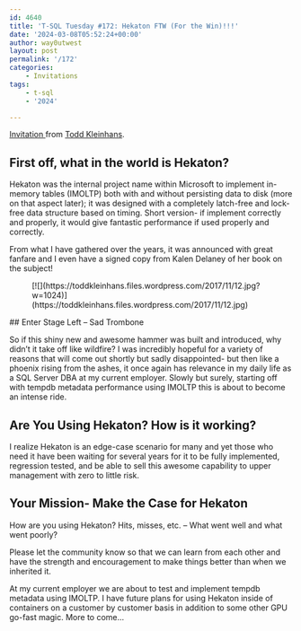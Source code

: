 ```yaml
---
id: 4640
title: 'T-SQL Tuesday #172: Hekaton FTW (For the Win)!!!'
date: '2024-03-08T05:52:24+00:00'
author: way0utwest
layout: post
permalink: '/172'
categories:
    - Invitations
tags:
    - t-sql
    - '2024'

---
```


[Invitation ](https://toddkleinhans.wordpress.com/t-sql-tuesday-172-hekaton-for-the-win-ftw/)from [Todd Kleinhans](https://toddkleinhans.wordpress.com/).

## First off, what in the world is Hekaton?

Hekaton was the internal project name within Microsoft to implement in-memory tables (IMOLTP) both with and without persisting data to disk (more on that aspect later); it was designed with a completely latch-free and lock-free data structure based on timing. Short version- if implement correctly and properly, it would give fantastic performance if used properly and correctly.

From what I have gathered over the years, it was announced with great fanfare and I even have a signed copy from Kalen Delaney of her book on the subject!

<figure class="wp-block-image">[![](https://toddkleinhans.files.wordpress.com/2017/11/12.jpg?w=1024)](https://toddkleinhans.files.wordpress.com/2017/11/12.jpg)</figure>## Enter Stage Left – Sad Trombone

So if this shiny new and awesome hammer was built and introduced, why didn’t it take off like wildfire? I was incredibly hopeful for a variety of reasons that will come out shortly but sadly disappointed- but then like a phoenix rising from the ashes, it once again has relevance in my daily life as a SQL Server DBA at my current employer. Slowly but surely, starting off with tempdb metadata performance using IMOLTP this is about to become an intense ride.

## Are You Using Hekaton? How is it working?

I realize Hekaton is an edge-case scenario for many and yet those who need it have been waiting for several years for it to be fully implemented, regression tested, and be able to sell this awesome capability to upper management with zero to little risk.

## Your Mission- Make the Case for Hekaton

How are you using Hekaton? Hits, misses, etc. – What went well and what went poorly?

Please let the community know so that we can learn from each other and have the strength and encouragement to make things better than when we inherited it.

At my current employer we are about to test and implement tempdb metadata using IMOLTP. I have future plans for using Hekaton inside of containers on a customer by customer basis in addition to some other GPU go-fast magic. More to come…